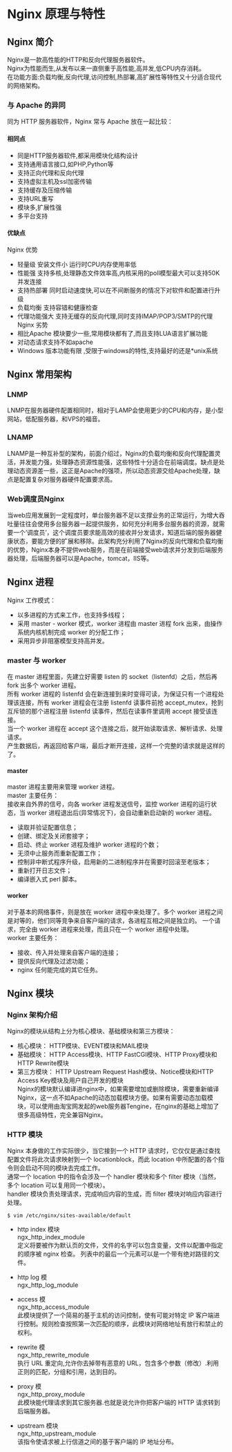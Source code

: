 # Nginx 原理与特性
## Nginx 简介
Nginx是一款高性能的HTTP和反向代理服务器软件。</br>
Nginx为性能而生,从发布以来一直侧重于高性能,高并发,低CPU内存消耗。</br>
在功能方面:负载均衡,反向代理,访问控制,热部署,高扩展性等特性又十分适合现代的网络架构。</br>
### 与 Apache 的异同
同为 HTTP 服务器软件，Nginx 常与 Apache 放在一起比较：</br>
#### 相同点
* 同是HTTP服务器软件,都采用模块化结构设计
* 支持通用语言接口,如PHP,Python等
* 支持正向代理和反向代理
* 支持虚拟主机及ssl加密传输
* 支持缓存及压缩传输
* 支持URL重写
* 模块多,扩展性强
* 多平台支持
#### 优缺点
Nginx 优势</br>
* 轻量级 安装文件小 运行时CPU内存使用率低
* 性能强 支持多核,处理静态文件效率高,内核采用的poll模型最大可以支持50K并发连接
* 支持热部署 同时启动速度快,可以在不间断服务的情况下对软件和配置进行升级
* 负载均衡 支持容错和健康检查
* 代理功能强大 支持无缓存的反向代理,同时支持IMAP/POP3/SMTP的代理
Nginx 劣势</br>
* 相比Apache 模块要少一些,常用模块都有了,而且支持LUA语言扩展功能
* 对动态请求支持不如apache
* Windows 版本功能有限 ,受限于windows的特性,支持最好的还是*unix系统

## Nginx 常用架构
### LNMP
LNMP在服务器硬件配置相同时，相对于LAMP会使用更少的CPU和内存，是小型网站，低配服务器，和VPS的福音。
### LNAMP
LNAMP是一种互补型的架构，前面介绍过，Nginx的负载均衡和反向代理配置灵活，并发能力强，处理静态资源性能强，这些特性十分适合在前端调度。缺点是处理动态资源差一些，这正是Apache的强项，所以动态资源交给Apache处理，缺点是配置复杂对服务器硬件配置要求高。
### Web调度员Nginx
当web应用发展到一定程度时，单台服务器不足以支撑业务的正常运行，为增大吞吐量往往会使用多台服务器一起提供服务，如何充分利用多台服务器的资源，就需要一个‘调度员’，这个调度员要求能高效的接收并分发请求，知道后端的服务器健康状态，要能方便的扩展和移除。此架构充分利用了Nginx的反向代理和负载均衡的优势，Nginx本身不提供web服务，而是在前端接受web请求并分发到后端服务器处理，后端服务器可以是Apache，tomcat，IIS等。

## Nginx 进程
Nginx 工作模式：</br>
* 以多进程的方式来工作，也支持多线程；
* 采用 master - worker 模式，worker 进程由 master 进程 fork 出来，由操作系统内核机制完成 worker 的分配工作；
* 采用异步非阻塞模型支持高并发。
### master 与 worker
在 master 进程里面，先建立好需要 listen 的 socket（listenfd）之后，然后再 fork 出多个 worker 进程。</br>
所有 worker 进程的 listenfd 会在新连接到来时变得可读，为保证只有一个进程处理该连接，所有 worker 进程会在注册 listenfd 读事件前抢 accept_mutex，抢到互斥锁的那个进程注册 listenfd 读事件，然后在读事件里调用 accept 接受该连接。</br>
当一个 worker 进程在 accept 这个连接之后，就开始读取请求、解析请求、处理请求。</br>
产生数据后，再返回给客户端，最后才断开连接，这样一个完整的请求就是这样的了。</br>
#### master
master 进程主要用来管理 worker 进程。</br>
master 主要任务：</br>
接收来自外界的信号，向各 worker 进程发送信号，监控 worker 进程的运行状态，当 worker 进程退出后(异常情况下)，会自动重新启动新的 worker 进程。</br>
* 读取并验证配置信息；
* 创建、绑定及关闭套接字；
* 启动、终止 worker 进程及维护 worker 进程的个数；
* 无须中止服务而重新配置工作；
* 控制非中断式程序升级，启用新的二进制程序并在需要时回滚至老版本；
* 重新打开日志文件；
* 编译嵌入式 perl 脚本。
#### worker
对于基本的网络事件，则是放在 worker 进程中来处理了。多个 worker 进程之间是对等的，他们同等竞争来自客户端的请求，各进程互相之间是独立的。
一个请求，完全由 worker 进程来处理，而且只在一个 worker 进程中处理。</br>
worker 主要任务：</br>
* 接收、传入并处理来自客户端的连接；
* 提供反向代理及过滤功能；
* nginx 任何能完成的其它任务。

## Nginx 模块
### Nginx 架构介绍
Nginx的模块从结构上分为核心模块、基础模块和第三方模块：
* 核心模块： HTTP模块、EVENT模块和MAIL模块
* 基础模块： HTTP Access模块、HTTP FastCGI模块、HTTP Proxy模块和HTTP Rewrite模块
* 第三方模块： HTTP Upstream Request Hash模块、Notice模块和HTTP Access Key模块及用户自己开发的模块</br>
Nginx的模块默认编译进nginx中，如果需要增加或删除模块，需要重新编译Nginx，这一点不如Apache的动态加载模块方便。如果有需要动态加载模块，可以使用由淘宝网发起的web服务器Tengine，在nginx的基础上增加了很多高级特性，完全兼容Nginx。</br>

### HTTP 模块
Nginx 本身做的工作实际很少，当它接到一个 HTTP 请求时，它仅仅是通过查找配置文件将此次请求映射到一个 locationblock，而此 location 中所配置的各个指令则会启动不同的模块去完成工作。</br>
通常一个 location 中的指令会涉及一个 handler 模块和多个 filter 模块（当然，多个 location 可以复用同一个模块）。</br>
handler 模块负责处理请求，完成响应内容的生成，而 filter 模块对响应内容进行处理。</br>
```
$ vim /etc/nginx/sites-available/default
```
* http index 模块</br>
ngx_http_index_module </br>
定义将要被作为默认页的文件，文件的名字可以包含变量，文件以配置中指定的顺序被 nginx 检查。 
列表中的最后一个元素可以是一个带有绝对路径的文件。 

* http log 模</br>
ngx_http_log_module </br>

* access 模</br>
ngx_http_access_module </br>
此模块提供了一个简易的基于主机的访问控制，使有可能对特定 IP 客户端进行控制。规则检查按照第一次匹配的顺序，此模块对网络地址有放行和禁止的权利。

* rewrite 模</br>
ngx_http_rewrite_module </br>
执行 URL 重定向,允许你去掉带有恶意的 URL，包含多个参数（修改）.利用正则的匹配，分组和引用，达到目的。

* proxy 模</br>
ngx_http_proxy_module </br>
此模块能代理请求到其它服务器.也就是说允许你把客户端的 HTTP 请求转到后端服务器。

* upstream 模块</br>
ngx_http_upstream_module </br>
该指令使请求被上行信道之间的基于客户端的 IP 地址分布。

